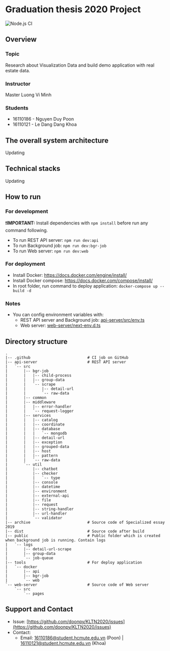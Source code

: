 # Graduation thesis 2020 Project
![Node.js CI](https://github.com/doonpy/KLTN2020/workflows/Node.js%20CI/badge.svg?branch=KLTN2020&event=push)
## Overview
### Topic
Research about Visualization Data and build demo application with real estate data.
### Instructor
Master Luong Vi Minh
### Students
- 16110186 - Nguyen Duy Poon
- 16110121 - Le Dang Dang Khoa
    
## The overall system architecture
Updating

## Technical stacks
Updating

## How to run
### For development
❗**IMPORTANT:** Install dependencies with `npm install` before run any command following.

- To run REST API server: 
`npm run dev:api`
- To run Background job: 
`npm run dev:bgr-job`
- To run Web server: 
`npm run dev:web`

### For deployment
- Install Docker: https://docs.docker.com/engine/install/ 
- Install Docker compose: https://docs.docker.com/compose/install/
- In root folder, run command to deploy application:
`docker-compose up --build -d`

### Notes
- You can config environment variables with:
    - REST API server and Background job: [api-server/src/env.ts](/api-server/src/env.ts)
    - Web server: [web-server/next-env.d.ts](/web-server/next-env.d.ts)

## Directory structure
```
.
|-- .github                         # CI job on GitHub
|-- api-server                      # REST API server
|   `-- src
|       |-- bgr-job
|       |   |-- child-process
|       |   |-- group-data
|       |   `-- scrape
|       |       |-- detail-url
|       |       `-- raw-data
|       |-- common
|       |-- middleware
|       |   |-- error-handler
|       |   `-- request-logger
|       |-- services
|       |   |-- catalog
|       |   |-- coordinate
|       |   |-- database
|       |   |   `-- mongodb
|       |   |-- detail-url
|       |   |-- exception
|       |   |-- grouped-data
|       |   |-- host
|       |   |-- pattern
|       |   `-- raw-data
|       `-- util
|           |-- chatbot
|           |-- checker
|           |   `-- type
|           |-- console
|           |-- datetime
|           |-- environment
|           |-- external-api
|           |-- file
|           |-- request
|           |-- string-handler
|           |-- url-handler
|           `-- validator
|-- archive                         # Source code of Specialized essay 2019
|-- dist                            # Source code after build
|-- public                          # Public folder which is created when background job is running. Contain logs
|   `-- logs
|       |-- detail-url-scrape
|       |-- group-data
|       `-- job-queue
|-- tools                           # For deploy application
|   `-- docker
|       |-- api
|       |-- bgr-job
|       `-- web
`-- web-server                      # Source code of Web server
    `-- src
        `-- pages
```

## Support and Contact
- Issue: [https://github.com/doonpy/KLTN2020/issues](https://github.com/doonpy/KLTN2020/issues)
- Contact: 
    - Email: 16110186@student.hcmute.edu.vn (Poon) | 16110121@student.hcmute.edu.vn (Khoa)

